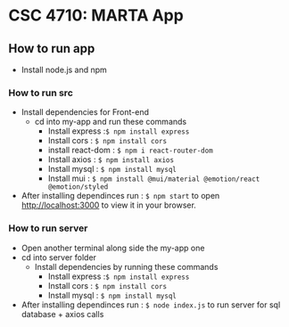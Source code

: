# CSC 4710: MARTA App
## How to run app  
- Install node.js and npm 

### How to run src 
- Install dependencies for Front-end 
    - cd into my-app and run these commands
        - Install express   :`$ npm install express`
        - Install cors      : `$ npm install cors`
        - install react-dom : `$ npm i react-router-dom`
        - Install axios     : `$ npm install axios`
        - Install mysql     : `$ npm install mysql`
        - Install mui       : `$ npm install @mui/material @emotion/react @emotion/styled`
- After installing dependinces run : `$ npm start` to open [http://localhost:3000](http://localhost:3000) to view it in your browser.

### How to run server
- Open another terminal along side the my-app one
- cd into server folder
    - Install dependencies by running these commands 
        - Install express   :`$ npm install express`
        - Install cors      : `$ npm install cors`
        - Install mysql     : `$ npm install mysql`
- After installing dependinces run : `$ node index.js` to run server for sql database + axios calls 
